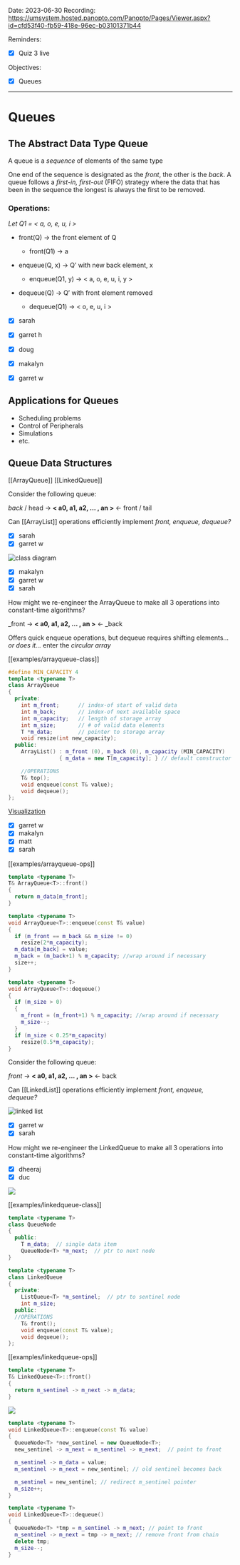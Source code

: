 

Date: 2023-06-30
Recording: https://umsystem.hosted.panopto.com/Panopto/Pages/Viewer.aspx?id=cfd53f40-fb59-418e-96ec-b03101371b44

Reminders:
* [x] Quiz 3 live

Objectives:
* [x] Queues

---


# Queues

## The Abstract Data Type Queue

A queue is a _sequence_ of elements of the same type

One end of the sequence is designated as the _front_, the other is the _back_. A queue follows a _first-in, first-out_ (FIFO) strategy where the data that has been in the sequence the longest is always the first to be removed.

### Operations:

_Let Q1 = < a, o, e, u, i >_
* front(Q) -> the front element of Q
  * front(Q1) -> a
    
* enqueue(Q, x) -> Q’ with new back element, x
  * enqueue(Q1, y) -> < a, o, e, u, i, y >
    
* dequeue(Q) -> Q’ with front element removed
  * dequeue(Q1) -> < o, e, u, i >

* [x] sarah
* [x] garret h
* [x] doug
* [x] makalyn
* [x] garret w


## Applications for Queues

* Scheduling problems
* Control of Peripherals
* Simulations
* etc.

## Queue Data Structures

[[ArrayQueue]]
[[LinkedQueue]]


Consider the following queue:

  _back_ / head -> **< a0, a1, a2, ... , an >** <- front / tail

Can [[ArrayList]] operations efficiently implement _front, enqueue, dequeue?_ 

* [x] sarah
* [x] garret w

![class diagram](arraylist-diagram.png)
* [x] makalyn
* [x] garret w
* [x] sarah

How might we re-engineer the ArrayQueue to make all 3 operations into constant-time algorithms?

  _front -> **< a0, a1, a2, ... , an >** <- _back 

Offers quick enqueue operations, but dequeue requires shifting elements... _or does it..._ enter the _circular array_

[[examples/arrayqueue-class]]
<!-- #include [[examples/arrayqueue-class]] -->
```c++
#define MIN_CAPACITY 4
template <typename T>
class ArrayQueue
{
  private:
    int m_front;      // index-of start of valid data
    int m_back;       // index-of next available space   
    int m_capacity;   // length of storage array
    int m_size;       // # of valid data elements
    T *m_data;        // pointer to storage array
    void resize(int new_capacity);
  public:
    ArrayList() : m_front (0), m_back (0), m_capacity (MIN_CAPACITY) 
                { m_data = new T[m_capacity]; } // default constructor

    //OPERATIONS
    T& top();
    void enqueue(const T& value);
    void dequeue();
};
```
<!-- /include -->


[Visualization](https://www.cs.usfca.edu/~galles/visualization/QueueArray.html)

* [x] garret w
* [x] makalyn
* [x] matt
* [x] sarah

[[examples/arrayqueue-ops]]
<!-- #include [[examples/arrayqueue-ops]] -->
```c++
template <typename T>
T& ArrayQueue<T>::front()
{
  return m_data[m_front];
}

template <typename T>
void ArrayQueue<T>::enqueue(const T& value)
{
  if (m_front == m_back && m_size != 0)
    resize(2*m_capacity);
  m_data[m_back] = value;
  m_back = (m_back+1) % m_capacity; //wrap around if necessary
  size++;
}

template <typename T>
void ArrayQueue<T>::dequeue()
{
  if (m_size > 0)
  {
    m_front = (m_front+1) % m_capacity; //wrap around if necessary
    m_size--;
  }
  if (m_size < 0.25*m_capacity)
    resize(0.5*m_capacity);
}
```
<!-- /include -->


Consider the following queue:

  _front_ -> **< a0, a1, a2, ... , an >** <- back

Can [[LinkedList]] operations efficiently implement _front, enqueue, dequeue?_ 

![linked list](img/linklist-diagram.png)

* [x] garret w
* [x] sarah

How might we re-engineer the LinkedQueue to make all 3 operations into constant-time algorithms?

* [x] dheeraj
* [x] duc

![](img%2Flinkq-diagram.png)

[[examples/linkedqueue-class]]

<!-- #include [[examples/linkedqueue-class]] -->
```c++
template <typename T>
class QueueNode
{
  public:
    T m_data;  // single data item
    QueueNode<T> *m_next;  // ptr to next node
}

template <typename T>
class LinkedQueue
{
  private:
    ListQueue<T> *m_sentinel;  // ptr to sentinel node
    int m_size;
  public:
  //OPERATIONS
    T& front();
    void enqueue(const T& value);
    void dequeue();
};
```
<!-- /include -->


[[examples/linkedqueue-ops]]



```c++
template <typename T>
T& LinkedQueue<T>::front()
{
  return m_sentinel -> m_next -> m_data;
}
```
![](img%2Flinkq-diagram.png)

```c++
template <typename T>
void LinkedQueue<T>::enqueue(const T& value)
{
  QueueNode<T> *new_sentinel = new QueueNode<T>;
  new_sentinel -> m_next = m_sentinel -> m_next;  // point to front

  m_sentinel -> m_data = value;
  m_sentinel -> m_next = new_sentinel; // old sentinel becomes back

  m_sentinel = new_sentinel; // redirect m_sentinel pointer
  m_size++;
}

template <typename T>
void LinkedQueue<T>::dequeue()
{
  QueueNode<T> *tmp = m_sentinel -> m_next; // point to front
  m_sentinel -> m_next = tmp -> m_next; // remove front from chain
  delete tmp;
  m_size--;
}
```


